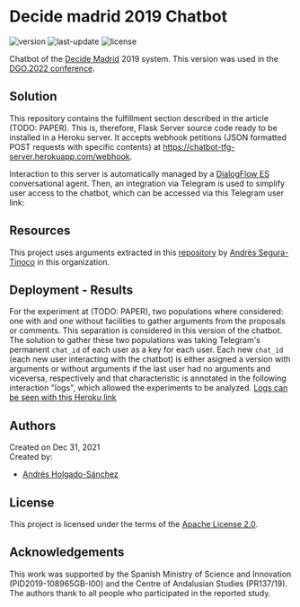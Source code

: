 # Decide madrid 2019 Chatbot
![version](https://img.shields.io/badge/version-1.0.0-blue)
![last-update](https://img.shields.io/badge/last_update-11/01/2022-orange)
![license](https://img.shields.io/badge/license-Apache_2.0-brightgreen)

Chatbot of the [Decide Madrid](https://decide.madrid.es/) 2019 system. This version was used in the [DGO.2022 conference](https://dgsociety.org/dgo-2022/).

## Solution
This repository contains the fulfillment section described in the article (TODO: PAPER). This is, therefore, Flask Server source code ready to be installed in a Heroku server. It accepts webhook petitions (JSON formatted POST requests with specific contents) at https://chatbot-tfg-server.herokuapp.com/webhook.

Interaction to this server is automatically managed by a [DialogFlow ES](https://cloud.google.com/dialogflow/es/docs) conversational agent. Then, an integration via Telegram is used to simplify user access to the chatbot, which can be accessed via this Telegram user link:
## Resources
This project uses arguments extracted in this [repository](https://github.com/argrecsys/arg-miner) by  <a href="https://github.com/ansegura7" target="_blank">Andrés Segura-Tinoco</a> in this organization. 

## Deployment - Results
For the experiment at (TODO: PAPER), two populations where considered: one with and one without facilities to gather arguments from the proposals or comments.
This separation is considered in this version of the chatbot. The solution to gather these two populations was taking Telegram's permanent `chat_id` of each user as a key for each user. Each new `chat_id` (each new user interacting with the chatbot) is either asigned a version with arguments or without arguments if the last user had no arguments and viceversa, respectively and that characteristic is annotated in the following interaction "logs", which allowed the experiments to be analyzed. [Logs can be seen with this Heroku link](https://data.heroku.com/dataclips/igegnagpokdriykszurgvflxivvy)


## Authors
Created on Dec 31, 2021  
Created by:
- <a href="#" target="_blank">Andrés Holgado-Sánchez</a>

## License
This project is licensed under the terms of the <a href="https://github.com/argrecsys/decide-madrid-chatbot/blob/main/LICENSE">Apache License 2.0</a>.

## Acknowledgements
This work was supported by the Spanish Ministry of Science and Innovation (PID2019-108965GB-I00) and the Centre of Andalusian Studies (PR137/19). The authors thank to all people who participated in the reported study.
